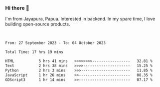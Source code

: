 ### Hi there 👋

I'm from Jayapura, Papua. Interested in backend. In my spare time, I love building open-source products.

<br>

 
 <!--START_SECTION:waka-->

```txt
From: 27 September 2023 - To: 04 October 2023

Total Time: 17 hrs 19 mins

HTML           5 hrs 41 mins   >>>>>>>>-----------------   32.81 %
Text           2 hrs 38 mins   >>>>---------------------   15.25 %
Python         2 hrs 3 mins    >>>----------------------   11.85 %
JavaScript     1 hr 26 mins    >>-----------------------   08.35 %
GDScript3      1 hr 14 mins    >>-----------------------   07.17 %
```

<!--END_SECTION:waka-->
